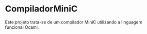 # CompiladorMiniC

Este projeto trata-se de um compilador MiniC utilizando a linguagem funcional Ocaml.
